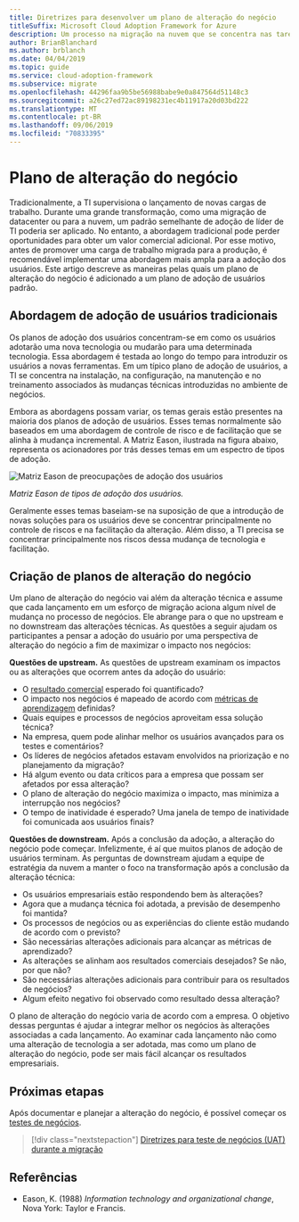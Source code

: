 ```yaml
---
title: Diretrizes para desenvolver um plano de alteração do negócio
titleSuffix: Microsoft Cloud Adoption Framework for Azure
description: Um processo na migração na nuvem que se concentra nas tarefas de migrar cargas de trabalho para a nuvem.
author: BrianBlanchard
ms.author: brblanch
ms.date: 04/04/2019
ms.topic: guide
ms.service: cloud-adoption-framework
ms.subservice: migrate
ms.openlocfilehash: 44296faa9b5be56988babe9e0a847564d51148c3
ms.sourcegitcommit: a26c27ed72ac89198231ec4b11917a20d03bd222
ms.translationtype: MT
ms.contentlocale: pt-BR
ms.lasthandoff: 09/06/2019
ms.locfileid: "70833395"
---
```

# <a name="business-change-plan"></a>Plano de alteração do negócio

Tradicionalmente, a TI supervisiona o lançamento de novas cargas de trabalho. Durante uma grande transformação, como uma migração de datacenter ou para a nuvem, um padrão semelhante de adoção de líder de TI poderia ser aplicado. No entanto, a abordagem tradicional pode perder oportunidades para obter um valor comercial adicional. Por esse motivo, antes de promover uma carga de trabalho migrada para a produção, é recomendável implementar uma abordagem mais ampla para a adoção dos usuários. Este artigo descreve as maneiras pelas quais um plano de alteração do negócio é adicionado a um plano de adoção de usuários padrão.

## <a name="traditional-user-adoption-approach"></a>Abordagem de adoção de usuários tradicionais

Os planos de adoção dos usuários concentram-se em como os usuários adotarão uma nova tecnologia ou mudarão para uma determinada tecnologia. Essa abordagem é testada ao longo do tempo para introduzir os usuários a novas ferramentas. Em um típico plano de adoção de usuários, a TI se concentra na instalação, na configuração, na manutenção e no treinamento associados às mudanças técnicas introduzidas no ambiente de negócios.

Embora as abordagens possam variar, os temas gerais estão presentes na maioria dos planos de adoção de usuários. Esses temas normalmente são baseados em uma abordagem de controle de risco e de facilitação que se alinha à mudança incremental. A Matriz Eason, ilustrada na figura abaixo, representa os acionadores por trás desses temas em um espectro de tipos de adoção.

![Matriz Eason de preocupações de adoção dos usuários](../../../_images/eason-matrix.jpg)

*Matriz Eason de tipos de adoção dos usuários.*

Geralmente esses temas baseiam-se na suposição de que a introdução de novas soluções para os usuários deve se concentrar principalmente no controle de riscos e na facilitação da alteração. Além disso, a TI precisa se concentrar principalmente nos riscos dessa mudança de tecnologia e facilitação.

## <a name="creating-business-change-plans"></a>Criação de planos de alteração do negócio

Um plano de alteração do negócio vai além da alteração técnica e assume que cada lançamento em um esforço de migração aciona algum nível de mudança no processo de negócios. Ele abrange para o que no upstream e no downstream das alterações técnicas. As questões a seguir ajudam os participantes a pensar a adoção do usuário por uma perspectiva de alteração do negócio a fim de maximizar o impacto nos negócios:

**Questões de upstream.** As questões de upstream examinam os impactos ou as alterações que ocorrem antes da adoção do usuário:

- O [resultado comercial](../../../business-strategy/business-outcomes/index.md) esperado foi quantificado?
- O impacto nos negócios é mapeado de acordo com [métricas de aprendizagem](../../../business-strategy/learning-metrics.md) definidas?
- Quais equipes e processos de negócios aproveitam essa solução técnica?
- Na empresa, quem pode alinhar melhor os usuários avançados para os testes e comentários?
- Os líderes de negócios afetados estavam envolvidos na priorização e no planejamento da migração?
- Há algum evento ou data críticos para a empresa que possam ser afetados por essa alteração?
- O plano de alteração do negócio maximiza o impacto, mas minimiza a interrupção nos negócios?
- O tempo de inatividade é esperado? Uma janela de tempo de inatividade foi comunicada aos usuários finais?

**Questões de downstream.** Após a conclusão da adoção, a alteração do negócio pode começar. Infelizmente, é aí que muitos planos de adoção de usuários terminam. As perguntas de downstream ajudam a equipe de estratégia da nuvem a manter o foco na transformação após a conclusão da alteração técnica:

- Os usuários empresariais estão respondendo bem às alterações?
- Agora que a mudança técnica foi adotada, a previsão de desempenho foi mantida?
- Os processos de negócios ou as experiências do cliente estão mudando de acordo com o previsto?
- São necessárias alterações adicionais para alcançar as métricas de aprendizado?
- As alterações se alinham aos resultados comerciais desejados? Se não, por que não?
- São necessárias alterações adicionais para contribuir para os resultados de negócios?
- Algum efeito negativo foi observado como resultado dessa alteração?

O plano de alteração do negócio varia de acordo com a empresa. O objetivo dessas perguntas é ajudar a integrar melhor os negócios às alterações associadas a cada lançamento. Ao examinar cada lançamento não como uma alteração de tecnologia a ser adotada, mas como um plano de alteração do negócio, pode ser mais fácil alcançar os resultados empresariais.

## <a name="next-steps"></a>Próximas etapas

Após documentar e planejar a alteração do negócio, é possível começar os [testes de negócios](./business-test.md).

> [!div class="nextstepaction"]
> [Diretrizes para teste de negócios (UAT) durante a migração](./business-test.md)

## <a name="references"></a>Referências

- Eason, K. (1988) _Information technology and organizational change_, Nova York: Taylor e Francis.
